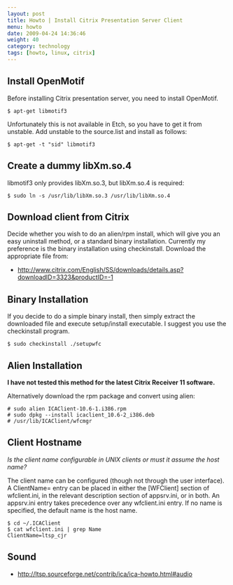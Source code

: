 ```yaml
---
layout: post
title: Howto | Install Citrix Presentation Server Client
menu: howto
date: 2009-04-24 14:36:46
weight: 40
category: technology
tags: [howto, linux, citrix]
---
```


## Install OpenMotif

Before installing Citrix presentation server, you need to install OpenMotif.

    $ apt-get libmotif3

Unfortunately this is not available in Etch, so you have to get it from unstable. Add unstable to the source.list and install as follows:

<!--more-->

    $ apt-get -t "sid" libmotif3

## Create a dummy libXm.so.4

libmotif3 only provides libXm.so.3, but libXm.so.4 is required:

    $ sudo ln -s /usr/lib/libXm.so.3 /usr/lib/libXm.so.4

## Download client from Citrix

Decide whether you wish to do an alien/rpm install, which will give you an easy uninstall method, or a standard binary installation. Currently my preference is the binary installation using checkinstall. Download the appropriate file from:

   * http://www.citrix.com/English/SS/downloads/details.asp?downloadID=3323&productID=-1

## Binary Installation

If you decide to do a simple binary install, then simply extract the downloaded file and execute setup/install executable.  I suggest you use the checkinstall program.

    $ sudo checkinstall ./setupwfc

## Alien Installation

**I have not tested this method for the latest Citrix Receiver 11 software.**

Alternatively download the rpm package and convert using alien:

    # sudo alien ICAClient-10.6-1.i386.rpm
    # sudo dpkg --install icaclient_10.6-2_i386.deb
    # /usr/lib/ICAClient/wfcmgr

## Client Hostname

*Is the client name configurable in UNIX clients or must it assume the host name?*

The client name can be configured (though not through the user interface). A ClientName= entry can be placed in either the [WFClient] section of wfclient.ini, in the relevant description section of appsrv.ini, or in both. An appsrv.ini entry takes precedence over any wfclient.ini entry. If no name is specified, the default name is the host name.

    $ cd ~/.ICAClient
    $ cat wfclient.ini | grep Name
    ClientName=ltsp_cjr    

## Sound

   * http://ltsp.sourceforge.net/contrib/ica/ica-howto.html#audio

